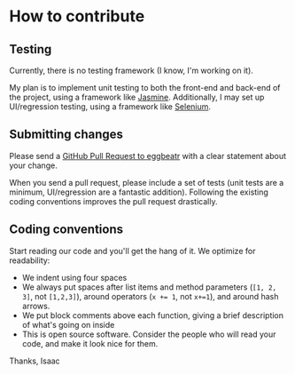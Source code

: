 # How to contribute

## Testing

Currently, there is no testing framework (I know, I'm working on it).

My plan is to implement unit testing to both the front-end and back-end of the project, using a framework like [Jasmine](https://jasmine.github.io).
Additionally, I may set up UI/regression testing, using a framework like [Selenium](http://seleniumhq.github.io/selenium/docs/api/javascript/index.html).

## Submitting changes

Please send a [GitHub Pull Request to eggbeatr](https://github.com/istreight/eggbeatr/pull/new/master) with a clear statement about your change.

When you send a pull request, please include a set of tests (unit tests are a minimum, UI/regression are a fantastic addition). Following the existing coding conventions improves the pull request drastically.

## Coding conventions

Start reading our code and you'll get the hang of it. We optimize for readability:

  * We indent using four spaces
  * We always put spaces after list items and method parameters (`[1, 2, 3]`, not `[1,2,3]`), around operators (`x += 1`, not `x+=1`), and around hash arrows.
  * We put block comments above each function, giving a brief description of what's going on inside
  * This is open source software. Consider the people who will read your code, and make it look nice for them.



Thanks,
Isaac

